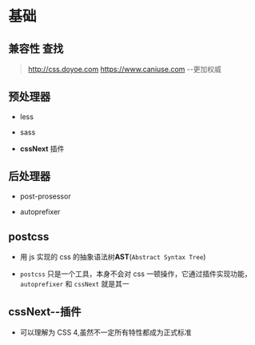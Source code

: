 # 基础

## 兼容性 查找

> <http://css.doyoe.com>
> <https://www.caniuse.com>
--更加权威

## 预处理器

+ less

+ sass

+ **cssNext** 插件

## 后处理器

+ post-prosessor

+ autoprefixer

## postcss

+ 用 js 实现的 css 的抽象语法树**AST**(`Abstract Syntax Tree`)

+ `postcss` 只是一个工具，本身不会对 css 一顿操作，它通过插件实现功能，`autoprefixer` 和 `cssNext` 就是其一

## cssNext--插件

+ 可以理解为 CSS 4,虽然不一定所有特性都成为正式标准
